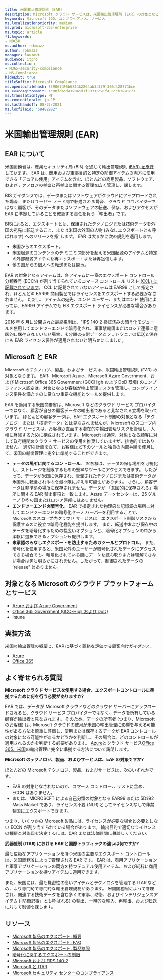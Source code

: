 ```yaml
---
title: 米国輸出管理規則 (EAR)
description: Microsoft クラウド サービスは、米国輸出管理規則 (EAR) の対象となるお客様がコンプライアンス要件を満たし、輸出管理リスクを管理するのに役立ちます。
keywords: Microsoft 365、コンプライアンス、サービス
ms.localizationpriority: medium
ms.prod: microsoft-365-enterprise
ms.topic: article
f1.keywords:
- NOCSH
ms.author: robmazz
author: robmazz
manager: laurawi
audience: itpro
ms.collection:
- M365-security-compliance
- MS-Compliance
hideEdit: true
titleSuffix: Microsoft Compliance
ms.openlocfilehash: 859067495b6811b2264ab3a379f305d428771bce
ms.sourcegitcommit: 4c00fd65d418065d7f53216c91f455ccb3891c77
ms.translationtype: MT
ms.contentlocale: ja-JP
ms.lasthandoff: 08/23/2021
ms.locfileid: "58482982"
---
```

# <a name="us-export-administration-regulations-ear"></a>米国輸出管理規則 (EAR)

## <a name="about-the-ear"></a>EAR について

米国商務省は、産業セキュリティ局 (BIS) を通じて輸出管理規則 [(EAR) を施行しています](https://www.bis.doc.gov/)。 EAR は、商用および軍事目的と特定の防御アイテムの両方に使用できる「デュアル使用」アイテムを含む、ほとんどの商用製品、ソフトウェア、およびテクノロジの輸出と再輸出に関する管理を広く管理し、課します。

BIS ガイダンスでは、データまたはソフトウェアがクラウドにアップロードされた場合、またはユーザー ノード間で転送される場合、クラウド プロバイダーではなく顧客が、そのデータまたはソフトウェアの転送、保存、およびアクセスが EAR に準拠していることを確認する責任を負う「輸出者」です。

[BIS](https://www.bis.doc.gov/index.php/documents/regulation-docs/412-part-734-scope-of-the-export-administration-regulations/file)によると、エクスポートとは、保護されたテクノロジまたは技術データを外国の宛先に転送すること、または米国の外国の人物 (みなしエクスポートとも呼ばれます) へのリリースを指 *します*。 EAR は大まかに次の規則を適用します。

- 米国からのエクスポート。
- 米国起源のコンテンツのデ ミニミス部分を超える米国起源のアイテムと特定の外部起源アイテムを再エクスポートまたは再送信します。
- 他の国からの個人への転送または開示。

EAR の対象となるアイテムは、各アイテムに一意のエクスポート コントロール分類番号 (ECCN) が割り当てられているコマース コントロール リスト [(CCL) に記載されています](https://www.bis.doc.gov/index.php/licensing/commerce-control-list-classification/export-control-classification-number-eccn)。 CCL に記載されていないアイテムは EAR99 として指定され、ほとんどの EAR99 商用製品ではライセンスをエクスポートする必要がなされません。 ただし、アイテムの宛先、エンド ユーザー、またはエンド 使用によっては、EAR99 アイテムでも BIS エクスポート ライセンスが必要な場合があります。

2016 年 6 月に公開された最終規則は、FIPS 140-2 検証済みの暗号化モジュールを使用してエンドツーエンドで暗号化され、軍事禁輸国またはロシア連邦に意図的に保存されていない場合、未分類の技術データとソフトウェアの伝送と保存にも EAR ライセンス要件が適用されないと明らかにしました。 [](https://www.federalregister.gov/documents/2016/06/03/2016-12734/revisions-to-definitions-in-the-export-administration-regulations)

## <a name="microsoft-and-the-ear"></a>Microsoft と EAR

Microsoft のテクノロジ、製品、およびサービスは、米国輸出管理規則 (EAR) の対象となります。 EAR、Microsoft Azure、Microsoft Azure Government、および Microsoft Office 365 Government (GCCHigh および DoD 環境) のコンプライアンス認定は、対象となるお客様が輸出管理リスクを管理し、コンプライアンス要件を満たすのに役立つ重要な機能とツールを提供します。

EAR を適用する米国商務省は、Microsoft などのクラウド サービス プロバイダーではなく、顧客が自分の顧客データの輸出者であると見なされる立場を取っています。 ほとんどの顧客データは、EAR エクスポート制御の対象となる「テクノロジ」または「技術データ」とは見なされませんが、Microsoft のスコープ内クラウド サービスは、お客様が直面する潜在的な輸出管理リスクを管理し、大幅に軽減するために構成されています。 Microsoft は通常、対象となる顧客に対して政府機関のクラウド サービスの使用を推奨していますが、排他的ではありません。 適切な計画を立て、お客様は以下のツールと独自の内部手順を使用して、米国の輸出管理に完全に準拠することができます。

- **データの場所に関するコントロール**。 お客様は、データの保存場所を可視化し、ストレージを制限するための堅牢なツールにアクセスできます。 したがって、データが米国に保存され、管理されたテクノロジまたは技術データが米国外に転送されるのを最小限に抑える可能性があります。 さらに、顧客データは非準拠の場所に保存されません。データが 「意図的に保存される」場所に関する EAR 禁止事項と一致します。Azure データセンターは、25 グループ D:5 の国またはロシア連邦にはありません。
- **エンドツーエンドの暗号化**。 EAR で指定された物理的な記憶域の場所に対してエンドツーエンドの暗号化セーフ ハーバーを利用することで、Microsoft のスコープ内クラウド サービスは、エクスポート制御リスクから保護するのに役立つ暗号化機能を提供します。 また、転送中および[](https://aka.ms/Azure-Encryption-Overview)保存中のデータを暗号化するための幅広いオプションと、暗号化オプションの中から柔軟に選択できるオプションも提供します。
- **未承認のみなしエクスポートを防止するためのツールとプロトコル**。 また、暗号化を使用すると、米国以外のユーザーが暗号化されたデータにアクセスできる場合でも、暗号化されている間にデータを読み取りまたは理解できない場合は何も明らかにされません。したがって、制御されたデータの 'release" はありません。

## <a name="microsoft-in-scope-cloud-platforms--services"></a>対象となる Microsoft のクラウド プラットフォームとサービス

- [Azure および Azure Government](https://aka.ms/AzureCompliance)
- [Office 365 Government (GCC-High および DoD)](https://aka.ms/Office-365-Export-Controls)
- Intune

## <a name="how-to-implement"></a>実装方法

米国の輸出管理の概要と、EAR に基づく義務を評価する顧客向けガイダンス。

- [Azure](https://aka.ms/Azure-Export-Controls)
- [Office 365](https://aka.ms/Office-365-Export-Controls)

## <a name="frequently-asked-questions"></a>よく寄せられる質問

**Microsoft クラウド サービスを使用する場合、エクスポートコントロールに準拠するために何を行う必要がありますか?**

EAR では、データが Microsoft クラウドなどのクラウド サーバーにアップロードされると、クラウド サービス プロバイダーではなく、データを所有している顧客が輸出者と見なされます。 そのため、データの所有者 (つまり、Microsoft のお客様) は、Microsoft クラウドの使用が米国の輸出管理に影響を与える可能性がある方法を慎重に評価し、使用または保存するデータが EAR コントロールの対象になる可能性があるかどうかを判断し、その場合は、どのコントロールが適用されるのかを判断する必要があります。 [Azure](https://servicetrust.microsoft.com/ViewPage/TrustDocuments?command=Download&downloadType=Document&downloadId=c24c11f2-2cd4-444a-9160-19762855ad3a&docTab=6d000410-c9e9-11e7-9a91-892aae8839ad_FAQ_and_White_Papers)とクラウド サービス[Office 365、米国](https://query.prod.cms.rt.microsoft.com/cms/api/am/binary/RE1s5kI)の輸出管理に完全に準拠する方法について説明します。

**Microsoft のテクノロジ、製品、およびサービスは、EAR の対象ですか?**

ほとんどの Microsoft テクノロジ、製品、およびサービスは、次のいずれかです。

- EAR の対象となされないので、コマース コントロール リストに含め、ECCN はありません。
- または、MICROSOFT による自己分類の対象となる EAR99 または 5D992 Mass Market であり、ライセンス不要 (NLR) としてライセンスなしで非禁輸国にエクスポートできます。

つまり、いくつかの Microsoft 製品には、ライセンスが必要な場合と必要としない ECCN が割り当てられている場合があります。 輸出目的で適切なライセンスの種類と対象国を決定するには、EAR または法律顧問に相談してください。

**武器規制 (ITAR) における EAR と国際トラフィックの違いは何ですか?**

最も広範なアプリケーションを持つ米国の主要なエクスポート コントロールは、米国商務省によって管理される EAR です。 EAR は、商用アプリケーションと軍事アプリケーションの両方を持つデュアル使用アイテム、および純粋に商用アプリケーションを持つアイテムに適用できます。

また、米国には、最も機密性の高いアイテムとテクノロジを管理する ITAR などの、より専門的で専門的な輸出管理規制があります。 米国国務省によって管理され、関連する技術データを含む多くの軍事、防衛、およびインテリジェンスアイテム (「防衛記事」とも呼ばれる) の輸出、一時的な輸入、再輸出、および転送に対して制御を課します。

## <a name="resources"></a>リソース

- [Microsoft 製品のエクスポート: 概要](https://www.microsoft.com/exporting/overview.aspx)
- [Microsoft 製品のエクスポート: FAQ](https://www.microsoft.com/exporting/faq.aspx)
- [Microsoft 製品のエクスポート: 製品参照](https://www.microsoft.com/exporting/exporting-information.aspx)
- [暗号化に関するエクスポートの制限](/windows/uwp/security/export-restrictions-on-cryptography)
- [Microsoft および FIPS 140-2](offering-fips-140-2.md)
- [Microsoft と ITAR](offering-itar.md)
- [Microsoft セキュリティ センターのコンプライアンス](https://www.microsoft.com/trust-center/compliance/compliance-overview)

